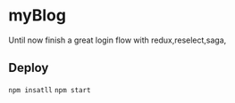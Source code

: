 # myBlog
Until now finish a great login flow with redux,reselect,saga, 

## Deploy

```npm insatll```
```npm start```






